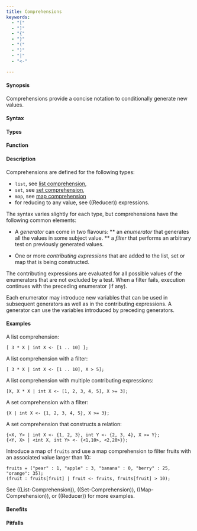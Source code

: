 ```yaml
---
title: Comprehensions
keywords:
  - "["
  - "]"
  - "{"
  - "}"
  - "("
  - ")"
  - "|"
  - "<-"

---
```


#### Synopsis

Comprehensions provide a concise notation to conditionally generate new values.

#### Syntax

#### Types

#### Function

#### Description

Comprehensions are defined for the following types:

*  `list`, see [list comprehension]((List-Comprehension)),
*  `set`, see [set comprehension]((Set-Comprehension)),
*  `map`, see [map comprehension]((Map-Comprehension))
*  for reducing to any value, see ((Reducer)) expressions.


The syntax varies slightly for each type, but comprehensions have the following common elements:

*  A _generator_ can come in two flavours:
**  an _enumerator_ that generates all the values in some subject value.
**  a _filter_ that performs an arbitrary test on previously generated values.

*  One or more _contributing expressions_ that are added to the list, set or map that is being constructed.


The contributing expressions are evaluated for all possible values of the enumerators that are not
excluded by a test. When a filter fails, execution continues with the preceding enumerator (if any).

Each enumerator may introduce new variables that can be used in subsequent generators as well as in the contributing expressions.
A generator can use the variables introduced by preceding generators. 

#### Examples

A list comprehension:
```rascal-shell
[ 3 * X | int X <- [1 .. 10] ];
```
A list comprehension with a filter:
```rascal-shell,continue
[ 3 * X | int X <- [1 .. 10], X > 5];
```
A list comprehension with multiple contributing expressions:
```rascal-shell,continue
[X, X * X | int X <- [1, 2, 3, 4, 5], X >= 3];
```
A set comprehension with a filter:
```rascal-shell,continue
{X | int X <- {1, 2, 3, 4, 5}, X >= 3};
```
A set comprehension that constructs a relation:
```rascal-shell,continue
{<X, Y> | int X <- {1, 2, 3}, int Y <- {2, 3, 4}, X >= Y};
{<Y, X> | <int X, int Y> <- {<1,10>, <2,20>}};
```
Introduce a map of `fruits` and use a map comprehension to filter fruits with an associated value larger than 10:
```rascal-shell,continue
fruits = ("pear" : 1, "apple" : 3, "banana" : 0, "berry" : 25, "orange": 35);
(fruit : fruits[fruit] | fruit <- fruits, fruits[fruit] > 10);
```

See ((List-Comprehension)), ((Set-Comprehension)), ((Map-Comprehension)), or ((Reducer)) for more examples.

#### Benefits

#### Pitfalls

